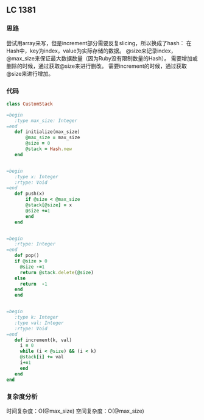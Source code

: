 ## LC 1381

### 思路
尝试用array来写，但是increment部分需要反复slicing，所以换成了hash：
在Hash中，key为index，value为实际存储的数据。
@size来记录index，@max_size来保证最大数据数量（因为Ruby没有限制数量的Hash）。
需要增加或删除的时候，通过获取@size来进行删改。
需要increment的时候，通过获取@size来进行增加。


### 代码
 ``` Ruby
class CustomStack

=begin
    :type max_size: Integer
=end
    def initialize(max_size)
        @max_size = max_size
        @size = 0
        @stack = Hash.new
    end


=begin
    :type x: Integer
    :rtype: Void
=end
    def push(x)
        if @size < @max_size
        @stack[@size] = x
        @size +=1 
        end
    end


=begin
    :rtype: Integer
=end
    def pop()
    if @size > 0
      @size -=1 
      return @stack.delete(@size)
    else 
      return  -1
    end  
    end


=begin
    :type k: Integer
    :type val: Integer
    :rtype: Void
=end
    def increment(k, val)
      i = 0
      while (i < @size) && (i < k) 
      @stack[i] += val 
      i+=1 
      end
    end
end


```
### 复杂度分析
时间复杂度：O(@max_size)
空间复杂度：O(@max_size)